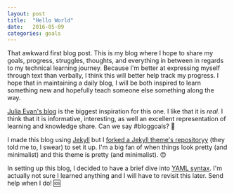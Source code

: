 ```yaml
---
layout: post
title:  "Hello World"
date:   2016-05-09
categories: goals
---
```

That awkward first blog post. This is my blog where I hope to share my goals, progress, struggles, thoughts, and everything in between in regards to my technical learning journey. Because I'm better at expressing myself through text than verbally, I think this will better help track my progress. I hope that in maintaining a daily blog, I will be both inspired to learn something new and hopefully teach someone else something along the way.

[Julia Evan's blog](http://jvns.ca/) is the biggest inspiration for this one. I like that it is _real_. I think that it is informative, interesting, as well an excellent representation of learning and knowledge share. Can we say #bloggoals? 🙌

I made this blog using [Jekyll](https://jekyllrb.com/) but I [forked a Jekyll theme's repositoryy](https://github.com/DavidForster/strata-jekyll) (they told me to, I swear) to set it up. I'm a big fan of when things look pretty (and minimalist) and this theme is pretty (and minimalist). 😍

In setting up this blog, I decided to have a brief dive into [YAML syntax](https://en.wikipedia.org/wiki/YAML). I'm actually not sure I learned anything and I will have to revisit this later. Send help when I do! 🆘
